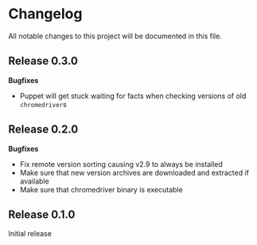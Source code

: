 # Changelog

All notable changes to this project will be documented in this file.

## Release 0.3.0

**Bugfixes**

 - Puppet will get stuck waiting for facts when checking versions of old
   `chromedriver`s

## Release 0.2.0

**Bugfixes**

 - Fix remote version sorting causing v2.9 to always be installed
 - Make sure that new version archives are downloaded and extracted if available
 - Make sure that chromedriver binary is executable

## Release 0.1.0

Initial release
